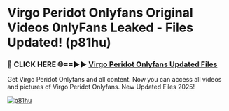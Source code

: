 # Virgo Peridot Onlyfans Original Videos 0nlyFans Leaked - Files Updated! (p81hu)

<h3>🔴 CLICK HERE 🌐==►► <a href="https://tinyurl.com/ehrbuxhb" rel="nofollow">Virgo Peridot Onlyfans Updated Files</a></h3>

Get Virgo Peridot Onlyfans and all content. Now you can access all videos and pictures of Virgo Peridot Onlyfans. New Updated Files 2025!

[![p81hu](https://i.imgur.com/lVYEuWS.gif)](https://tinyurl.com/ehrbuxhb)
